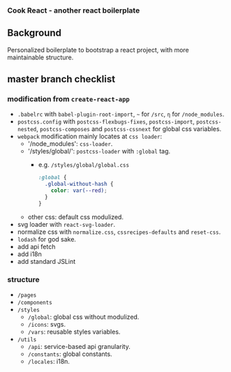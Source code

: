 ### Cook React - another react boilerplate

## Background
Personalized boilerplate to bootstrap a react project, with more maintainable structure.

## master branch checklist
### modification from `create-react-app`
+ `.babelrc` with `babel-plugin-root-import`, `~` for `/src`, `η` for `/node_modules`.
+ `postcss.config` with `postcss-flexbugs-fixes`, `postcss-import`, `postcss-nested`,
  `postcss-composes` and `postcss-cssnext` for global css variables.
+ `webpack` modification mainly locates at `css loader`:
  - '/node_modules': `css-loader`.
  - '/styles/global/': `postcss-loader` with `:global` tag.
    - e.g. `/styles/global/global.css`
      
      ```css
      :global {
        .global-without-hash {
          color: var(--red);
        }  
      }
      ```
  - other css: default css modulized.
+ svg loader with `react-svg-loader`.
+ normalize css with `normalize.css`, `cssrecipes-defaults` and `reset-css`.
+ `lodash` for god sake.
+ add api fetch
+ add i18n
+ add standard JSLint

### structure
+ `/pages`
+ `/components`
+ `/styles`
  - `/global`: global css without modulized.
  - `/icons`: svgs.
  - `/vars`: reusable styles variables.
+ `/utils`
  - `/api`: service-based api granularity.
  - `/constants`: global constants.
  - `/locales`: i18n.
